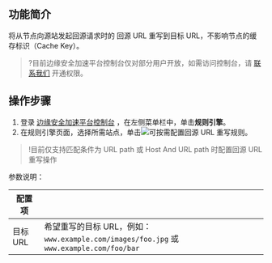 ## 功能简介

将从节点向源站发起回源请求时的 回源 URL 重写到目标 URL，不影响节点的缓存标识（Cache Key）。
>?目前边缘安全加速平台控制台仅对部分用户开放，如需访问控制台，请 [联系我们](https://cloud.tencent.com/online-service) 开通权限。
>

## 操作步骤
1. 登录 [边缘安全加速平台控制台](https://console.cloud.tencent.com/edgeone) ，在左侧菜单栏中，单击**规则引擎**。
2. 在规则引擎页面，选择所需站点，单击![](https://qcloudimg.tencent-cloud.cn/raw/fe4d4900f8ad69d506adc49bdb70fa32.png)可按需配置回源 URL 重写规则。
>!目前仅支持匹配条件为 URL path 或 Host And URL path 时配置回源 URL 重写操作
>
参数说明：
<table>
<thead>
<tr>
<th>配置项</th>
<th></th>
</tr>
</thead>
<tbody><tr>
<td>目标 URL</td>
<td>希望重写的目标 URL，例如：<code>www.example.com/images/foo.jpg</code> 或 <code>www.example.com/foo/bar</code></td>
</tr>
</tbody></table>

